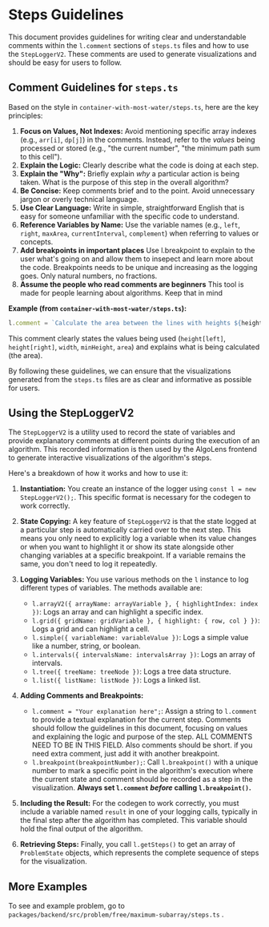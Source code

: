 # Steps Guidelines

This document provides guidelines for writing clear and understandable comments within the `l.comment` sections of `steps.ts` files and how to use the `StepLoggerV2`. These comments are used to generate visualizations and should be easy for users to follow.

## Comment Guidelines for `steps.ts`

Based on the style in `container-with-most-water/steps.ts`, here are the key principles:

1.  **Focus on Values, Not Indexes:** Avoid mentioning specific array indexes (e.g., `arr[i]`, `dp[j]`) in the comments. Instead, refer to the *values* being processed or stored (e.g., "the current number", "the minimum path sum to this cell").
2.  **Explain the Logic:** Clearly describe what the code is doing at each step.
3.  **Explain the "Why":** Briefly explain *why* a particular action is being taken. What is the purpose of this step in the overall algorithm?
4.  **Be Concise:** Keep comments brief and to the point. Avoid unnecessary jargon or overly technical language.
5.  **Use Clear Language:** Write in simple, straightforward English that is easy for someone unfamiliar with the specific code to understand.
6.  **Reference Variables by Name:** Use the variable names (e.g., `left`, `right`, `maxArea`, `currentInterval`, `complement`) when referring to values or concepts.
7. **Add breakpoints in important places** Use l.breakpoint to explain to the user what's going on and allow them to insepect and learn more about the code. Breakpoints needs to be unique and increasing as the logging goes. Only natural numbers, no fractions.
8. **Assume the people who read comments are beginners** This tool is made for people learning about algorithms. Keep that in mind

**Example (from `container-with-most-water/steps.ts`):**

```typescript
l.comment = `Calculate the area between the lines with heights ${height[left]} and ${height[right]}. Width is ${width}, minimum height is ${minHeight}. Area = ${area}.`;
```

This comment clearly states the values being used (`height[left]`, `height[right]`, `width`, `minHeight`, `area`) and explains what is being calculated (the area).

By following these guidelines, we can ensure that the visualizations generated from the `steps.ts` files are as clear and informative as possible for users.

## Using the StepLoggerV2

The `StepLoggerV2` is a utility used to record the state of variables and provide explanatory comments at different points during the execution of an algorithm. This recorded information is then used by the AlgoLens frontend to generate interactive visualizations of the algorithm's steps.

Here's a breakdown of how it works and how to use it:

1.  **Instantiation:** You create an instance of the logger using `const l = new StepLoggerV2();`. This specific format is necessary for the codegen to work correctly.

2.  **State Copying:** A key feature of `StepLoggerV2` is that the state logged at a particular step is automatically carried over to the next step. This means you only need to explicitly log a variable when its value changes or when you want to highlight it or show its state alongside other changing variables at a specific breakpoint. If a variable remains the same, you don't need to log it repeatedly.

3.  **Logging Variables:** You use various methods on the `l` instance to log different types of variables. The methods available are:
    *   `l.arrayV2({ arrayName: arrayVariable }, { highlightIndex: index })`: Logs an array and can highlight a specific index.
    *   `l.grid({ gridName: gridVariable }, { highlight: { row, col } })`: Logs a grid and can highlight a cell.
    *   `l.simple({ variableName: variableValue })`: Logs a simple value like a number, string, or boolean.
    *   `l.intervals({ intervalsName: intervalsArray })`: Logs an array of intervals.
    *   `l.tree({ treeName: treeNode })`: Logs a tree data structure.
    *   `l.list({ listName: listNode })`: Logs a linked list.

4.  **Adding Comments and Breakpoints:**
    *   `l.comment = "Your explanation here";`: Assign a string to `l.comment` to provide a textual explanation for the current step. Comments should follow the guidelines in this document, focusing on values and explaining the logic and purpose of the step. ALL COMMENTS NEED TO BE IN THIS FIELD. Also comments should be short. if you need extra comment, just add it with another breakpoint.
    *   `l.breakpoint(breakpointNumber);`: Call `l.breakpoint()` with a unique number to mark a specific point in the algorithm's execution where the current state and comment should be recorded as a step in the visualization. **Always set `l.comment` *before* calling `l.breakpoint()`.**

5.  **Including the Result:** For the codegen to work correctly, you must include a variable named `result` in one of your logging calls, typically in the final step after the algorithm has completed. This variable should hold the final output of the algorithm.

6.  **Retrieving Steps:** Finally, you call `l.getSteps()` to get an array of `ProblemState` objects, which represents the complete sequence of steps for the visualization.

## More Examples

To see and example problem, go to `packages/backend/src/problem/free/maximum-subarray/steps.ts` .